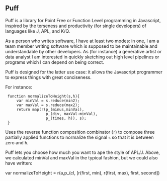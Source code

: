 Puff
----

Puff is a library for Point Free or Function Level programming in
Javascript, inspired by the terseness and productivity (for single
developers) of languages like J, APL, and K/Q.

As a person who writes software, I have at least two modes: in one, I
am a team member writing software which is supposed to be maintainable
and understandable by other developers. As (for instance) a generative
artist or data analyst I am interested in quickly sketching out high
level pipelines or programs which I can depend on being correct.

Puff is designed for the latter use case: it allows the Javascript
programmer to express things with great conciseness.

For instance:

	 function normalizeToHeight(s,h){
		 var minVal = s.reduce(min2);
		 var maxVal = s.reduce(max2);
		 return map(r(p_(minus,minVal), 
			          p_(div, maxVal-minVal), 
			          p_(times, h)), s);
	 }

Uses the reverse function composition combinator (`r`) to compose
three partially applied functions to normalize the signal `s` so that
it is between zero and `h`.

Puff lets you choose how much you want to ape the style of
APL/J. Above, we calculated minVal and maxVal in the typical fashion,
but we could also have written:

var normalizeToHeight = r(a,p_(cl, [r(first, min), r(first, max), first, second])
